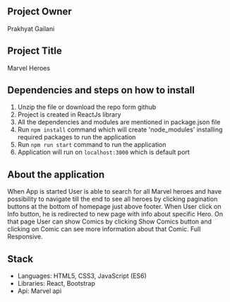 ## Project Owner

Prakhyat Gailani

## Project Title

Marvel Heroes

## Dependencies and steps on how to install

1. Unzip the file or download the repo form github
2. Project is created in ReactJs library
3. All the dependencies and modules are mentioned in package.json file
4. Run `npm install` command which will create 'node_modules' installing required packages to run the application
5. Run `npm run start` command to run the application
6. Application will run on `localhost:3000` which is default port

## About the application

When App is started User is able to search for all Marvel heroes and have possibility to navigate till the end to see all heroes by clicking pagination buttons at the bottom of homepage just above footer. When User click on Info button, he is redirected to new page with info about specific Hero. On that page User can show Comics by clicking Show Comics button and clicking on Comic can see more information about that Comic. Full Responsive.

## Stack

- Languages: HTML5, CSS3, JavaScript (ES6)
- Libraries: React, Bootstrap
- Api: Marvel api
